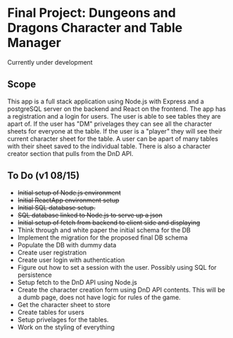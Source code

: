 # Final Project: Dungeons and Dragons Character and Table Manager
Currently under development

## Scope
This app is a full stack application using Node.js with Express and a postgreSQL server on the backend and React on the frontend.  The app has a registration and a login for users.  The user is able to see tables they are apart of.  If the user has "DM" privelages they can see all the character sheets for everyone at the table.  If the user is a "player" they will see their current character sheet for the table.  A user can be apart of many tables with their sheet saved to the individual table.  There is also a character creator section that pulls from the DnD API.

## To Do (v1 08/15)
* ~~Initial setup of Node.js environment~~
* ~~Initial ReactApp environment setup~~
* ~~Initial SQL database setup.~~
* ~~SQL database linked to Node.js to serve up a json~~
* ~~Initial setup of fetch from backend to client side and displaying~~
* Think through and white paper the initial schema for the DB
* Implement the migration for the proposed final DB schema
* Populate the DB with dummy data
* Create user registration
* Create user login with authentication
* Figure out how to set a session with the user.  Possibly using SQL for persistence
* Setup fetch to the DnD API using Node.js
* Create the character creation form using DnD API contents. This will be a dumb page, does not have logic for rules of the game.
* Get the character sheet to store
* Create tables for users
* Setup privelages for the tables.
* Work on the styling of everything
